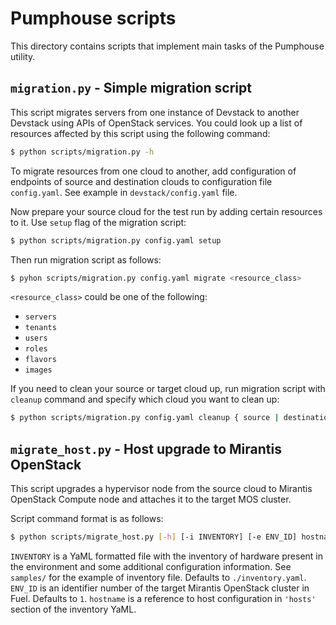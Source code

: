 # Pumphouse scripts

This directory contains scripts that implement main tasks of the Pumphouse
utility.

## `migration.py` - Simple migration script

This script migrates servers from one instance of Devstack to another Devstack
using APIs of OpenStack services. You could look up a list of resources affected
by this script using the following command:

```sh
$ python scripts/migration.py -h
```

To migrate resources from one cloud to another, add configuration of endpoints
of source and destination clouds to configuration file `config.yaml`. See
example in `devstack/config.yaml` file.

Now prepare your source cloud for the test run by adding certain resources to
it. Use `setup` flag of the migration script:

```sh
$ python scripts/migration.py config.yaml setup
```

Then run migration script as follows:

```sh
$ pyhon scripts/migration.py config.yaml migrate <resource_class>
```

`<resource_class>` could be one of the following:

* `servers`
* `tenants`
* `users`
* `roles`
* `flavors`
* `images`

If you need to clean your source or target cloud up, run migration script 
with `cleanup` command and specify which cloud you want to clean up:

```sh
$ python scripts/migration.py config.yaml cleanup { source | destination }
```

## `migrate_host.py` - Host upgrade to Mirantis OpenStack

This script upgrades a hypervisor node from the source cloud to Mirantis
OpenStack Compute node and attaches it to the target MOS cluster.

Script command format is as follows:
```sh
$ python scripts/migrate_host.py [-h] [-i INVENTORY] [-e ENV_ID] hostname
```

`INVENTORY` is a YaML formatted file with the inventory of hardware present in
the environment and some additional configuration information. See `samples/`
for the example of inventory file. Defaults to `./inventory.yaml`.
`ENV_ID` is an identifier number of the target Mirantis OpenStack cluster in
Fuel. Defaults to `1`.
`hostname` is a reference to host configuration in `'hosts'` section of the
inventory YaML.
